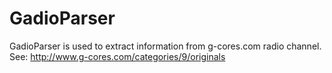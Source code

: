# GadioParser
GadioParser is used to extract information from g-cores.com radio channel. 
See:
http://www.g-cores.com/categories/9/originals

